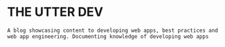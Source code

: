 <!-- 

 -->

 # THE UTTER DEV

    A blog showcasing content to developing web apps, best practices and web app engineering. Documenting knowledge of developing web apps 
